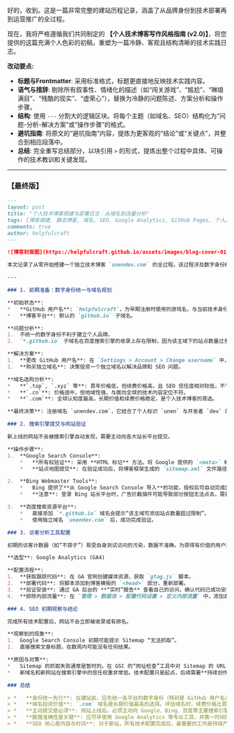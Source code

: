 好的，收到。这是一篇非常完整的建站历程记录，涵盖了从品牌身份到技术部署再到运营推广的全过程。

现在，我将严格遵循我们共同制定的 **【个人技术博客写作风格指南 (v2.0)】**，将您提供的这篇充满个人色彩的初稿，重塑为一篇冷静、客观且结构清晰的技术实践日志。

**改动要点:**
*   **标题与Frontmatter**: 采用标准格式，标题更直接地反映技术实践内容。
*   **语气与措辞**: 剔除所有叙事性、情绪化的描述（如“闯关游戏”、“尴尬”、“琳琅满目”、“残酷的现实”、“虚荣心”），替换为冷静的问题陈述、方案分析和操作步骤。
*   **结构**: 使用 `---` 分割大的逻辑区块。将每个主题（如域名、SEO）结构化为“问题-分析-解决方案”或“操作步骤”的格式。
*   **避坑指南**: 将原文的“避坑指南”内容，提炼为更客观的“结论”或“关键点”，并整合到相应段落中。
*   **总结**: 完全重写总结部分，以块引用 `>` 的形式，提炼出整个过程中具体、可操作的技术教训和关键发现。

---

### **【最终版】**

```markdown
---
layout: post
title: "个人技术博客搭建与部署日志：从域名到流量分析"
tags: [博客搭建, 静态博客, 域名, SEO, Google Analytics, GitHub Pages, 个人品牌]
comments: true
author: helpfulcraft
---

![博客封面图](https://helpfulcraft.github.io/assets/images/blog-cover-01.jpg)

本文记录了从零开始搭建一个独立技术博客 `unendev.com` 的全过程。该过程涉及数字身份统一、独立域名选购、多平台搜索引擎提交，以及网站流量分析工具的配置。

---

### 1. 前期准备：数字身份统一与域名规划

**初始状态**:
*   **GitHub 用户名**: `helpfulcraft`，为早期注册时使用的游戏名，与当前技术身份不符。
*   **博客平台**: 默认的 `github.io` 子域名。

**问题分析**:
1.  不统一的数字身份不利于建立个人品牌。
2.  `*.github.io` 子域名在百度搜索引擎的收录上存在限制，因为该主域下的站点数量过多。

**解决方案**:
1.  **更改 GitHub 用户名**: 在 `Settings > Account > Change username` 中，将 `helpfulcraft` 更改为 `unen`。GitHub 会自动处理所有旧项目链接的重定向，操作安全。
2.  **购买独立域名**: 决策投资一个独立域名以解决品牌和 SEO 问题。

**域名选购分析**:
*   **`.top`, `.xyz` 等**: 首年价格低，但续费价格高，且 SEO 信任度相对较低，不予考虑。
*   **`.cn`**: 价格适中，但地域性强，与面向全球的技术内容定位不符。
*   **`.com`**: 全球认知度最高，长期价值和续费价格稳定，是个人技术博客的首选。

**最终决策**: 注册域名 `unendev.com`，它结合了个人标识 `unen` 与开发者 `dev` 的含义。关键认知是，**域名是年度订阅服务，续费价格比首年价格更重要**。

### 2. 搜索引擎提交与网站验证

新上线的网站不会被搜索引擎自动发现，需要主动向各大站长平台提交。

**操作步骤**:
1.  **Google Search Console**:
    *   **所有权验证**: 采用 **HTML 标记** 方法。将 Google 提供的 `<meta>` 标签添加到博客模板的 `<head>` 部分，然后重新部署。
    *   **站点地图提交**: 在验证成功后，将博客框架生成的 `sitemap.xml` 文件路径提交给 Google。

2.  **Bing Webmaster Tools**:
    *   Bing 提供了**从 Google Search Console 导入**的功能，授权后可自动完成网站验证和 sitemap 提交。
    *   **注意**: 登录 Bing 站长平台时，广告拦截插件可能导致部分按钮无法点击，需要暂时禁用。

3.  **百度搜索资源平台**:
    *   直接添加 `*.github.io` 域名会提示“该主域可添加站点数量超过限制”。
    *   使用独立域名 `unendev.com` 后，成功完成验证。

### 3. 访客分析工具配置

初期的访客计数器（如“不蒜子”）易受自身测试访问的污染，数据不准确。为获得有价值的用户洞察，决定采用专业的分析工具。

**选型**: Google Analytics (GA4)

**配置流程**:
1.  **获取跟踪代码**: 在 GA 官网创建媒体资源，获取 `gtag.js` 脚本。
2.  **部署代码**: 将脚本添加到博客模板的 `<head>` 部分，重新部署。
3.  **验证安装**: 通过 GA 后台的 **“实时”报告** 查看自己的访问，确认代码已成功安装。标准报告存在数小时到一天的延迟。
4.  **排除内部流量**: 在 `管理 > 数据流 > 配置代码设置 > 定义内部流量` 中，添加自己的 IP 地址，并激活相应的过滤器。这是确保统计数据准确性的关键步骤。

### 4. SEO 初期观察与结论

完成所有技术配置后，网站不会立即被收录或有排名。

**观察到的现象**:
1.  Google Search Console 初期可能提示 Sitemap “无法抓取”。
2.  直接搜索文章标题，在数周内可能没有任何结果。

**原因与对策**:
*   Sitemap 的抓取失败通常是暂时的。在 GSC 的“网址检查”工具中对 Sitemap 的 URL **“请求编入索引”**，然后等待数日，状态通常会自行更新。
*   新域名和新网站在搜索引擎中的信任权重非常低。技术配置只是起点，后续需要**持续创作高质量内容**并通过外部渠道分享，以逐步建立网站权重。SEO 需要数周甚至数月的耐心。

### 总结

> *   **身份统一先行**: 在建站前，应先统一各平台的数字身份（特别是 GitHub 用户名）。GitHub 的用户名更改是安全的，并提供重定向。
> *   **域名投资价值**: `.com` 域名是长期价值最高的选择。评估域名时，续费价格比首年促销价更重要。
> *   **主动提交是必须**: 网站上线后，必须主动向 Google、Bing、百度等主要搜索引擎的站长平台提交站点地图，使用独立域名是解决百度收录限制的前提。
> *   **数据准确性是关键**: 应尽早使用 Google Analytics 等专业工具，并第一时间配置 IP 地址排除规则，以保证数据的真实性。
> *   **SEO 核心是内容与时间**: 对于新站，所有技术配置完成后，最重要的工作是持续产出内容并保持耐心。搜索引擎对新域名的信任建立需要时间。

```